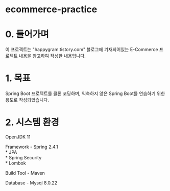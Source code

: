 # ecommerce-practice

# 0. 들어가며
이 프로젝트는 "happygram.tistory.com" 블로그에 기재되어있는 E-Commerce 프로젝트 내용을 참고하여 작성한 내용입니다.

# 1. 목표
Spring Boot 프로젝트를 클론 코딩하며, 익숙하지 않은 Spring Boot를 연습하기 위한 용도로 작성되었습니다.

# 2. 시스템 환경
<p>OpenJDK 11</p>
<p>Framework - Spring 2.4.1<br/>
 * JPA<br/>
 * Spring Security<br/>
 * Lombok<br/></p>
<p>Build Tool - Maven</p>
<p>Database - Mysql 8.0.22</p>
